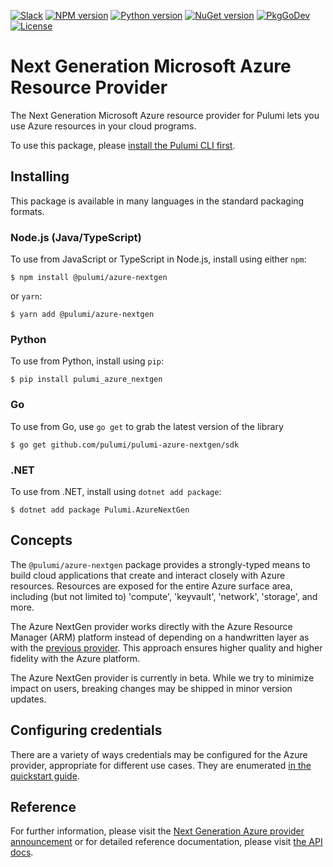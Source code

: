 [![Slack](http://www.pulumi.com/images/docs/badges/slack.svg)](https://slack.pulumi.com)
[![NPM version](https://badge.fury.io/js/%40pulumi%2Fazure-nextgen.svg)](https://npmjs.com/package/@pulumi/azure-nextgen)
[![Python version](https://badge.fury.io/py/pulumi-azure-nextgen.svg)](https://pypi.org/project/pulumi-azure-nextgen)
[![NuGet version](https://badge.fury.io/nu/pulumi.azurenextgen.svg)](https://badge.fury.io/nu/pulumi.azurenextgen)
[![PkgGoDev](https://pkg.go.dev/badge/github.com/pulumi/pulumi-azure-nextgen/sdk/go)](https://pkg.go.dev/github.com/pulumi/pulumi-azure-nextgen/sdk/go)
[![License](https://img.shields.io/npm/l/%40pulumi%2Fazure-nextgen.svg)](https://github.com/pulumi/pulumi-azure-nextgen/blob/master/LICENSE)

# Next Generation Microsoft Azure Resource Provider

The Next Generation Microsoft Azure resource provider for Pulumi lets you use Azure resources in your cloud programs.

To use this package, please [install the Pulumi CLI first](https://pulumi.io/).

## Installing

This package is available in many languages in the standard packaging formats.

### Node.js (Java/TypeScript)

To use from JavaScript or TypeScript in Node.js, install using either `npm`:

    $ npm install @pulumi/azure-nextgen

or `yarn`:

    $ yarn add @pulumi/azure-nextgen

### Python

To use from Python, install using `pip`:

    $ pip install pulumi_azure_nextgen

### Go

To use from Go, use `go get` to grab the latest version of the library

    $ go get github.com/pulumi/pulumi-azure-nextgen/sdk

### .NET 

To use from .NET, install using `dotnet add package`:

    $ dotnet add package Pulumi.AzureNextGen

## Concepts

The `@pulumi/azure-nextgen` package provides a strongly-typed means to build cloud applications that create
and interact closely with Azure resources.  Resources are exposed for the entire Azure surface area,
including (but not limited to) 'compute', 'keyvault', 'network', 'storage', and more.

The Azure NextGen provider works directly with the Azure Resource Manager (ARM) platform instead of depending on a handwritten layer as with the [previous provider](https://github.com/pulumi/pulumi-azure). This approach ensures higher quality and higher fidelity with the Azure platform.

The Azure NextGen provider is currently in beta. While we try to minimize impact on users, breaking changes may be shipped in minor version updates.

## Configuring credentials

There are a variety of ways credentials may be configured for the Azure provider, appropriate for
different use cases. They are enumerated [in the quickstart guide](
https://www.pulumi.com/docs/intro/cloud-providers/azure/setup/).

## Reference

For further information, please visit the [Next Generation Azure provider announcement](https://www.pulumi.com/blog/announcing-nextgen-azure-provider/) or for detailed reference documentation, please visit [the API docs](
https://www.pulumi.com/docs/reference/pkg/azure-nextgen).
